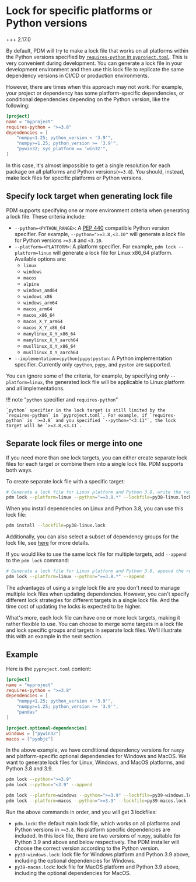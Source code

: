 # Lock for specific platforms or Python versions

+++ 2.17.0

By default, PDM will try to make a lock file that works on all platforms within the Python versions specified by [`requires-python` in `pyproject.toml`](./project.md#specify-requires-python). This is very convenient during development. You can generate a lock file in your development environment and then use this lock file to replicate the same dependency versions in CI/CD or production environments.

However, there are times when this approach may not work. For example, your project or dependency has some platform-specific dependencies, or conditional dependencies depending on the Python version, like the following:

```toml
[project]
name = "myproject"
requires-python = ">=3.8"
dependencies = [
    "numpy<1.25; python_version < '3.9'",
    "numpy>=1.25; python_version >= '3.9'",
    "pywin32; sys_platform == 'win32'",
]
```

In this case, it's almost impossible to get a single resolution for each package on all platforms and Python versions(`>=3.8`). You should, instead, make lock files for specific platforms or Python versions.

## Specify lock target when generating lock file

PDM supports specifying one or more environment criteria when generating a lock file. These criteria include:

- `--python=<PYTHON_RANGE>`: A [PEP 440](https://www.python.org/dev/peps/pep-0440/) compatible Python version specifier. For example, `--python=">=3.8,<3.10"` will generate a lock file for Python versions `>=3.8` and `<3.10`.
- `--platform=<PLATFORM>`: A platform specifier. For example, `pdm lock --platform=linux` will generate a lock file for Linux x86_64 platform. Available options are:
    * `linux`
    * `windows`
    * `macos`
    * `alpine`
    * `windows_amd64`
    * `windows_x86`
    * `windows_arm64`
    * `macos_arm64`
    * `macos_x86_64`
    * `macos_X_Y_arm64`
    * `macos_X_Y_x86_64`
    * `manylinux_X_Y_x86_64`
    * `manylinux_X_Y_aarch64`
    * `musllinux_X_Y_x86_64`
    * `musllinux_X_Y_aarch64`
- `--implementation=cpython|pypy|pyston`: A Python implementation specifier. Currently only `cpython`, `pypy`, and `pyston` are supported.

You can ignore some of the criteria, for example, by specifying only `--platform=linux`, the generated lock file will be applicable to Linux platform and all implementations.

!!! note "`python` specifier and `requires-python`"

    `python` specifier in the lock target is still limited by the `requires-python` in `pyproject.toml`. For example, if `requires-python` is `>=3.8` and you specified `--python="<3.11"`, the lock target will be `>=3.8,<3.11`.

## Separate lock files or merge into one

If you need more than one lock targets, you can either create separate lock files for each target or combine them into a single lock file. PDM supports both ways.

To create separate lock file with a specific target:

```bash
# Generate a lock file for Linux platform and Python 3.8, write the result to py38-linux.lock
pdm lock --platform=linux --python="==3.8.*" --lockfile=py38-linux.lock
```

When you install dependencies on Linux and Python 3.8, you can use this lock file:

```bash
pdm install --lockfile=py38-linux.lock
```

Additionally, you can also select a subset of dependency groups for the lock file, see [here](./lockfile.md#specify-another-lock-file-to-use) for more details.

If you would like to use the same lock file for multiple targets, add `--append` to the `pdm lock` command:

```bash
# Generate a lock file for Linux platform and Python 3.8, append the result to pdm.lock
pdm lock --platform=linux --python="==3.8.*" --append
```

The advantages of using a single lock file are you don't need to manage multiple lock files when updating dependencies. However, you can't specify different lock strategies for different targets in a single lock file. And the time cost of updating the locks is expected to be higher.

What's more, each lock file can have one or more lock targets, making it rather flexible to use. You can choose to merge some targets in a lock file and lock specific groups and targets in separate lock files. We'll illustrate this with an example in the next section.

## Example

Here is the `pyproject.toml` content:

```toml
[project]
name = "myproject"
requires-python = ">=3.8"
dependencies = [
    "numpy<1.25; python_version < '3.9'",
    "numpy>=1.25; python_version >= '3.9'",
    "pandas"
]

[project.optional-dependencies]
windows = ["pywin32"]
macos = ["pyobjc"]
```

In the above example, we have conditional dependency versions for `numpy` and platform-specific optional dependencies for Windows and MacOS. We want to generate lock files for Linux, Windows, and MacOS platforms, and Python 3.8 and 3.9.

```bash
pdm lock --python=">=3.9"
pdm lock --python="<3.9" --append

pdm lock --platform=windows --python=">=3.9" --lockfile=py39-windows.lock --with windows
pdm lock --platform=macos --python=">=3.9" --lockfile=py39-macos.lock --with macos
```
Run the above commands in order, and you will get 3 lockfiles:

- `pdm.lock`: the default main lock file, which works on all platforms and Python versions in `>=3.8`. No platform specific dependencies are included. In this lock file, there are two versions of `numpy`, suitable for Python 3.9 and above and below respectively. The PDM installer will choose the correct version according to the Python version.
- `py39-windows.lock`: lock file for Windows platform and Python 3.9 above, including the optional dependencies for Windows.
- `py39-macos.lock`: lock file for MacOS platform and Python 3.9 above, including the optional dependencies for MacOS.
